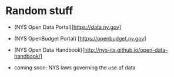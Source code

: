 # Random stuff

* (NYS Open Data Portal)[https://data.ny.gov]
* (NYS OpenBudget Portal) [https://openbudget.ny.gov]
* (NYS Open Data Handbook)[http://nys-its.github.io/open-data-handbook/]

* coming soon: NYS laws governing the use of data
